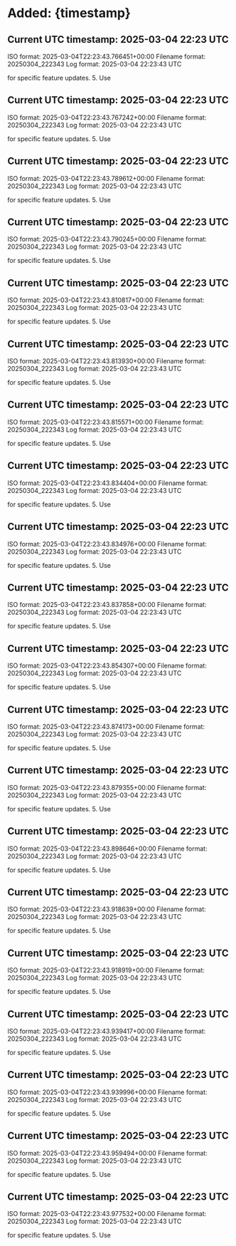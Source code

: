 # Added: {timestamp}



## Current UTC timestamp: 2025-03-04 22:23 UTC
ISO format: 2025-03-04T22:23:43.766451+00:00
Filename format: 20250304_222343
Log format: 2025-03-04 22:23:43 UTC

for specific feature updates.
5. Use


## Current UTC timestamp: 2025-03-04 22:23 UTC
ISO format: 2025-03-04T22:23:43.767242+00:00
Filename format: 20250304_222343
Log format: 2025-03-04 22:23:43 UTC

for specific feature updates.
5. Use


## Current UTC timestamp: 2025-03-04 22:23 UTC
ISO format: 2025-03-04T22:23:43.789612+00:00
Filename format: 20250304_222343
Log format: 2025-03-04 22:23:43 UTC

for specific feature updates.
5. Use


## Current UTC timestamp: 2025-03-04 22:23 UTC
ISO format: 2025-03-04T22:23:43.790245+00:00
Filename format: 20250304_222343
Log format: 2025-03-04 22:23:43 UTC

for specific feature updates.
5. Use


## Current UTC timestamp: 2025-03-04 22:23 UTC
ISO format: 2025-03-04T22:23:43.810817+00:00
Filename format: 20250304_222343
Log format: 2025-03-04 22:23:43 UTC

for specific feature updates.
5. Use


## Current UTC timestamp: 2025-03-04 22:23 UTC
ISO format: 2025-03-04T22:23:43.813930+00:00
Filename format: 20250304_222343
Log format: 2025-03-04 22:23:43 UTC

for specific feature updates.
5. Use


## Current UTC timestamp: 2025-03-04 22:23 UTC
ISO format: 2025-03-04T22:23:43.815571+00:00
Filename format: 20250304_222343
Log format: 2025-03-04 22:23:43 UTC

for specific feature updates.
5. Use


## Current UTC timestamp: 2025-03-04 22:23 UTC
ISO format: 2025-03-04T22:23:43.834404+00:00
Filename format: 20250304_222343
Log format: 2025-03-04 22:23:43 UTC

for specific feature updates.
5. Use


## Current UTC timestamp: 2025-03-04 22:23 UTC
ISO format: 2025-03-04T22:23:43.834976+00:00
Filename format: 20250304_222343
Log format: 2025-03-04 22:23:43 UTC

for specific feature updates.
5. Use


## Current UTC timestamp: 2025-03-04 22:23 UTC
ISO format: 2025-03-04T22:23:43.837858+00:00
Filename format: 20250304_222343
Log format: 2025-03-04 22:23:43 UTC

for specific feature updates.
5. Use


## Current UTC timestamp: 2025-03-04 22:23 UTC
ISO format: 2025-03-04T22:23:43.854307+00:00
Filename format: 20250304_222343
Log format: 2025-03-04 22:23:43 UTC

for specific feature updates.
5. Use


## Current UTC timestamp: 2025-03-04 22:23 UTC
ISO format: 2025-03-04T22:23:43.874173+00:00
Filename format: 20250304_222343
Log format: 2025-03-04 22:23:43 UTC

for specific feature updates.
5. Use


## Current UTC timestamp: 2025-03-04 22:23 UTC
ISO format: 2025-03-04T22:23:43.879355+00:00
Filename format: 20250304_222343
Log format: 2025-03-04 22:23:43 UTC

for specific feature updates.
5. Use


## Current UTC timestamp: 2025-03-04 22:23 UTC
ISO format: 2025-03-04T22:23:43.898646+00:00
Filename format: 20250304_222343
Log format: 2025-03-04 22:23:43 UTC

for specific feature updates.
5. Use


## Current UTC timestamp: 2025-03-04 22:23 UTC
ISO format: 2025-03-04T22:23:43.918639+00:00
Filename format: 20250304_222343
Log format: 2025-03-04 22:23:43 UTC

for specific feature updates.
5. Use


## Current UTC timestamp: 2025-03-04 22:23 UTC
ISO format: 2025-03-04T22:23:43.918919+00:00
Filename format: 20250304_222343
Log format: 2025-03-04 22:23:43 UTC

for specific feature updates.
5. Use


## Current UTC timestamp: 2025-03-04 22:23 UTC
ISO format: 2025-03-04T22:23:43.939417+00:00
Filename format: 20250304_222343
Log format: 2025-03-04 22:23:43 UTC

for specific feature updates.
5. Use


## Current UTC timestamp: 2025-03-04 22:23 UTC
ISO format: 2025-03-04T22:23:43.939996+00:00
Filename format: 20250304_222343
Log format: 2025-03-04 22:23:43 UTC

for specific feature updates.
5. Use


## Current UTC timestamp: 2025-03-04 22:23 UTC
ISO format: 2025-03-04T22:23:43.959494+00:00
Filename format: 20250304_222343
Log format: 2025-03-04 22:23:43 UTC

for specific feature updates.
5. Use


## Current UTC timestamp: 2025-03-04 22:23 UTC
ISO format: 2025-03-04T22:23:43.977532+00:00
Filename format: 20250304_222343
Log format: 2025-03-04 22:23:43 UTC

for specific feature updates.
5. Use
